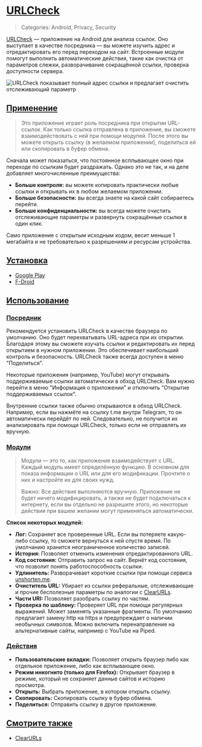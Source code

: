 # [URLCheck](#urlcheck)
> Categories: Android, Privacy, Security

[URLCheck](https://github.com/TrianguloY/UrlChecker#readme) — приложение на
Android для анализа ссылок. Оно выступает в качестве посредника — вы можете
изучить адрес и отредактировать его перед переходом на сайт. Встроенные модули
помогут выполнить автоматические действия, такие как очистка от параметров
слежки, разворачивание сокращённой ссылки, проверка доступности сервера.

![URLCheck показывает полный адрес ссылки и предлагает очистить отслеживающий
параметр](/media/urlcheck.png)

## [Применение](#utilization)

> Это приложение играет роль посредника при открытии URL-ссылок. Как только
ссылка отправлена в приложение, вы сможете взаимодействовать с ней при помощи
модулей. После этого вы можете открыть ссылку (в желаемом приложении),
поделиться ей или скопировать в буфер обмена.

Сначала может показаться, что постоянное всплывающее окно при переходе по
ссылкам будет раздражать. Однако это не так, и на деле добавляет многочисленные
преимущества:

- **Больше контроля:** вы можете копировать практически любые ссылки и открывать
их в любом желаемом приложении.
- **Больше безопасности:** вы всегда знаете на какой сайт собираетесь перейти.
- **Больше конфиденциальности:** вы всегда можете очистить отслеживающие
параметры и развернуть сокращённые ссылки в один клик.

Само приложение с открытым исходным кодом, весит меньше 1 мегабайта и не
требовательно к разрешениям и ресурсам устройства.

## [Установка](#installation)

- [Google Play](https://play.google.com/store/apps/details?id=com.trianguloy.urlchecker)
- [F-Droid](https://f-droid.org/packages/com.trianguloy.urlchecker)

## [Использование](#usage)

### [Посредник](#intermediary)

Рекомендуется установить URLCheck в качестве браузера по умолчанию. Оно будет
перехватывать URL-адреса при их открытии. Благодаря этому вы сможете изучать
ссылки и редактировать их перед открытием в нужном приложении. Это обеспечивает
наибольший контроль и безопасность. URLCheck также всегда доступен в меню
"Поделиться".

Некоторые приложения (например, YouTube) могут открывать поддерживаемые ссылки
автоматически в обход URLCheck. Вам нужно перейти в меню "Информация о
приложении" и отключить "Открытие поддерживаемых ссылок".

Внутренние ссылки также обычно открываются в обход URLCheck. Например, если вы
нажмёте на ссылку t.me внутри Telegram, то он автоматически перейдёт по ней.
Следовательно, не получится их анализировать при помощи URLCheck, только если не
отправлять их вручную.

### [Модули](#modules)

> Модули — это то, как приложение взаимодействует с URL. Каждый модуль имеет
определённую функцию. В основном для показа информации о URL или для его
модификации. Прочтите о них и настройте их для своих нужд.
>
> Важно: Все действия выполняются вручную. Приложение не будет ничего
модифицировать, а также не будет подключаться к интернету, если вы отдельно не
разрешите этого, но некоторые действия при вашем желании могут применяться
автоматически.

**Список некоторых модулей:**

- **Лог:** Сохраняет все проверенные URL. Если вы потеряете какую-либо ссылку,
то сможете вернуться к ней спустя время. По умолчанию хранится неограниченное
количество записей.
- **История:** Позволяет отменить изменения отредактированного URL.
- **Код состояния:** Отправить запрос на сайт. Вернёт код состояния, что
позволит понять работоспособность ссылки.
- **Удлинитель:** Разворачивает короткие ссылки при помощи сервиса
[unshorten.me](https://unshorten.me).
- **Очиститель URL:** Убирает из ссылки реферальные, отслеживающие и прочие
бесполезные параметры по аналогии с [ClearURLs](/wiki/clearurls).
- **Части URI:** Позволяет разобрать ссылку по частям.
- **Проверка по шаблону:** Проверяет URL при помощи регулярных выражений. Может
заменять указанные фрагменты. По умолчанию предлагает замену http на https и
предупреждает о наличии необычных символов. Можно включить перенаправление на
альтернативные сайты, например с YouTube на Piped.

### [Действия](#actions)

- **Пользовательские вкладки:** Позволяет открыть браузер либо как отдельное
приложение, либо как всплывающее окно.
- **Режим инкогнито (только для Firefox):** Открывает браузер в режиме, который
не сохраняет данные сайтов и историю просмотра.
- **Открыть:** Выбрать приложение, в котором открыть ссылку.
- **Скопировать:** Скопировать ссылку в буфер обмена.
- **Поделиться:** Отправить ссылку в другое приложение.

## [Смотрите также](#see-also)

- [ClearURLs](/wiki/clearurls)
